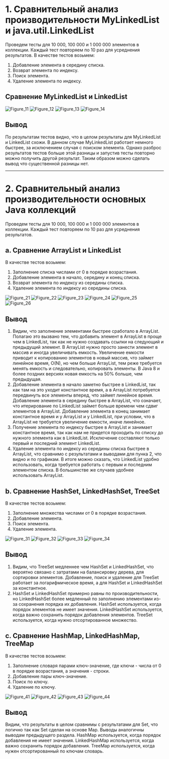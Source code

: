 # 1. Сравнительный анализ производительности MyLinkedList и java.util.LinkedList
Проведем тесты для 10 000, 100 000 и 1 000 000 элементов в коллекции. Каждый тест повторяем по 10 раз для усреднения результатов.
В качестве тестов возьмем: 
1. Добавление элемента в середину списка.
2. Возврат элемента по индексу.
3. Поиск элемента.
4. Удаление элемента по индексу.
## Сравнение MyLinkedList и LinkedList
![Figure_11](https://github.com/andrbezr2016/Java-Homework-3/raw/main/figures/Figure_11.png)
![Figure_12](https://github.com/andrbezr2016/Java-Homework-3/raw/main/figures/Figure_12.png)
![Figure_13](https://github.com/andrbezr2016/Java-Homework-3/raw/main/figures/Figure_13.png)
![Figure_14](https://github.com/andrbezr2016/Java-Homework-3/raw/main/figures/Figure_14.png)
## Вывод
По результатам тестов видно, что в целом результаты для MyLinkedList и LinkedList схожи. В данном случае MyLinkedList работает немного быстрее, за исключением случая с поиском элемента. Однако разброс результатов тестов больше этой разницы и запустив тесты повторно можно получить другой результат. Таким образом можно сделать вывод что существенной разницы нет.
____
# 2. Сравнительный анализ производительности основных Java коллекций
Проведем тесты для 10 000, 100 000 и 1 000 000 элементов в коллекции. Каждый тест повторяем по 10 раз для усреднения результатов.
## a. Сравнение ArrayList и LinkedList
В качестве тестов возьмем: 
1. Заполнение списка числами от 0 в порядке возрастания. 
2. Добавление элемента в начало, середину и конец списка. 
3. Возврат элемента по индексу из середины списка.
4. Удаление элемента по индексу из середины списка.

![Figure_21](https://github.com/andrbezr2016/Java-Homework-3/raw/main/figures/Figure_21.png)
![Figure_22](https://github.com/andrbezr2016/Java-Homework-3/raw/main/figures/Figure_22.png)
![Figure_23](https://github.com/andrbezr2016/Java-Homework-3/raw/main/figures/Figure_23.png)
![Figure_24](https://github.com/andrbezr2016/Java-Homework-3/raw/main/figures/Figure_24.png)
![Figure_25](https://github.com/andrbezr2016/Java-Homework-3/raw/main/figures/Figure_25.png)
![Figure_26](https://github.com/andrbezr2016/Java-Homework-3/raw/main/figures/Figure_26.png)
## Вывод
1. Видим, что заполнение элементами быстрее сработало в ArrayList. Полагаю это вызвано тем, что добавить элемент в ArrayList в проще чем в LinkedList, так как не нужно создавать ссылки на следующий и предыдущий элемент. В ArrayList нужно просто занести элемент в массив и иногда увеличивать емкость. Увеличение емкости приводит к копированию элементов в новый массив, что займет линейное время, O(N), но чем больше ArrayList, тем реже требуется менять емкость и следовательно, копировать элементы. В Java 8 и более поздних версиях новая емкость на 50% больше, чем предыдущая.
2. Добавление элемента в начало заметно быстрее в LinkedList, так как там на это уходит константное время, а в ArrayList потребуется передвинуть все элементы вперед, что займет линейное время. Добавление элемента в середину быстрее в ArrayList, что означает, что итерирование по LinkedList займет больше времени чем сдвиг элементов в ArrayList. Добавление элемента в конец занимает константное время и у ArrayList и у LinkedList, при условии, что в ArrayList не требуется увеличение емкости, иначе линейное.
3. Получение элемента по индексу быстрее в ArrayList и занимает константное время, так как нам не придется проходить по списку до нужного элемента как в LinkedList. Исключение составляют только первый и последний элемент LinkedList.
4. Удаление элемента по индексу из середины списка быстрее в ArrayList, что сравнимо с результатами и выводами для пунка 2, что видно и по графикам.
В итоге можно сказать, что LinkedList удобно использовать, когда требуется работать с первым и последним элементом списка. В большинстве же случаев удобнее использовать ArrayList.
## b. Сравнение HashSet, LinkedHashSet, TreeSet
В качестве тестов возьмем: 
1. Заполнение множества числами от 0 в порядке возрастания.
2. Добавление элемента.
3. Поиск элемента.
4. Удаление элемента.

![Figure_31](https://github.com/andrbezr2016/Java-Homework-3/raw/main/figures/Figure_31.png)
![Figure_32](https://github.com/andrbezr2016/Java-Homework-3/raw/main/figures/Figure_32.png)
![Figure_33](https://github.com/andrbezr2016/Java-Homework-3/raw/main/figures/Figure_33.png)
![Figure_34](https://github.com/andrbezr2016/Java-Homework-3/raw/main/figures/Figure_34.png)
## Вывод
1. Видим, что TreeSet медленнее чем HashSet и LinkedHashSet, что вероятно связано с затратами на балансировку дерева, для сортировки элементов. Добавление, поиск и удаление для TreeSet работает за логарифмическое время, а для HashSet и LinkedHashSet за константное.
2. HashSet и LinkedHashSet примерно равны по производительности, но LinkedHashSet более медленный по заполнению элементами из-за сохранения порядка их добавления.
HashSet используется, когда порядок элементов не имеет значения.
LinkedHashSet используется, когда важно сохранить порядок добавления элементов.
TreeSet используется, когда нужно отсортированное множество.
## c. Сравнение HashMap, LinkedHashMap, TreeMap
В качестве тестов возьмем: 
1. Заполнение словаря парами ключ-значение, где ключи - числа от 0 в порядке возрастания, а значения - строки. 
2. Добавление пары ключ-значение.
3. Поиск по ключу.
4. Удаление по ключу.

![Figure_41](https://github.com/andrbezr2016/Java-Homework-3/raw/main/figures/Figure_41.png)
![Figure_42](https://github.com/andrbezr2016/Java-Homework-3/raw/main/figures/Figure_42.png)
![Figure_43](https://github.com/andrbezr2016/Java-Homework-3/raw/main/figures/Figure_43.png)
![Figure_44](https://github.com/andrbezr2016/Java-Homework-3/raw/main/figures/Figure_44.png)
## Вывод
Видим, что результаты в целом сравнимы с результатами для Set, что логично так как Set сделан на основе Map. Выводы аналогичны выводам предыдущего раздела.
HashMap используется, когда порядок добавления не имеет значения.
LinkedHashMap используется, когда важно сохранить порядок добавления.
TreeMap используется, когда нужен отсортированный по ключам словарь.